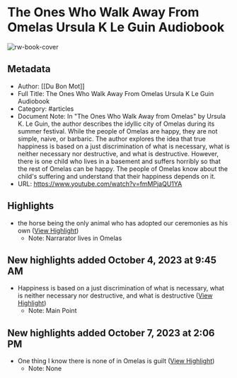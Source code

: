 # The Ones Who Walk Away From Omelas Ursula K  Le Guin Audiobook

![rw-book-cover](https://i.ytimg.com/vi/fmMPjaQU1YA/hqdefault.jpg?sqp=-oaymwE9CNACELwBSFryq4qpAy8IARUAAAAAGAElAADIQj0AgKJDeAHwAQH4Af4EgALgA4oCDAgAEAEYfyAwKCwwDw==&rs=AOn4CLBP_ggeYUaonly3ZrnbueLaXoVlGQ)

## Metadata
- Author: [[Du Bon Mot]]
- Full Title: The Ones Who Walk Away From Omelas Ursula K  Le Guin Audiobook
- Category: #articles
- Document Note: In "The Ones Who Walk Away from Omelas" by Ursula K. Le Guin, the author describes the idyllic city of Omelas during its summer festival. While the people of Omelas are happy, they are not simple, naive, or barbaric. The author explores the idea that true happiness is based on a just discrimination of what is necessary, what is neither necessary nor destructive, and what is destructive. However, there is one child who lives in a basement and suffers horribly so that the rest of Omelas can be happy. The people of Omelas know about the child's suffering and understand that their happiness depends on it.
- URL: https://www.youtube.com/watch?v=fmMPjaQU1YA

## Highlights
- the horse being the only animal who has adopted our ceremonies as his own ([View Highlight](https://read.readwise.io/read/01hbw55yr8g5wfj0mjhj2x6wr2))
    - Note: Narrarator lives in Omelas
## New highlights added October 4, 2023 at 9:45 AM
- Happiness is based on a just discrimination of what is necessary, what is neither necessary nor destructive, and what is destructive ([View Highlight](https://read.readwise.io/read/01hbxeyq9rwvm86dv3tgsgqejr))
    - Note: Main Point
## New highlights added October 7, 2023 at 2:06 PM
- One thing I know there is none of in Omelas is guilt ([View Highlight](https://read.readwise.io/read/01hbxgevxt38n5x9f7pgg3pzxv))
    - Note: None
